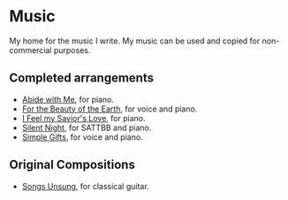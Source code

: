 # Music
My home for the music I write. My music can be used and copied for non-commercial purposes.

## Completed arrangements
- [Abide with Me](https://github.com/ahilton5/music/blob/main/finished/AbideWithMe/abide.pdf), for piano.
- [For the Beauty of the Earth](https://github.com/ahilton5/music/blob/main/finished/ForTheBeautyOfTheEarth/for.pdf), for voice and piano.
- [I Feel my Savior's Love](https://github.com/ahilton5/music/blob/main/finished/IFeelMySaviorsLove/I-Feel-My-Saviors-Love.pdf), for piano.
- [Silent Night](https://github.com/ahilton5/music/blob/main/finished/SilentNight/silent.pdf), for SATTBB and piano.
- [Simple Gifts](https://github.com/ahilton5/music/blob/main/finished/SimpleGifts/simple.pdf), for voice and piano.

## Original Compositions
- [Songs Unsung](https://github.com/ahilton5/music/blob/main/finished/SongsUnsung/guitar.pdf), for classical guitar.
